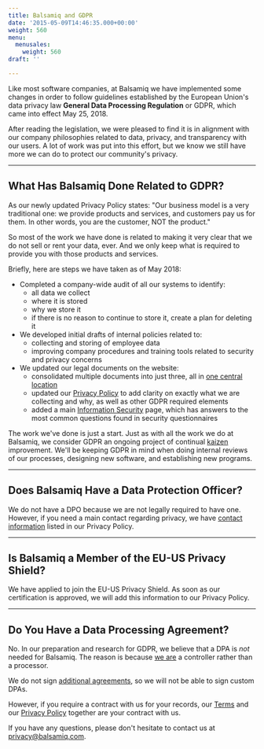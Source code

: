 ```yaml
---
title: Balsamiq and GDPR
date: '2015-05-09T14:46:35.000+00:00'
weight: 560
menu:
  menusales:
    weight: 560
draft: ''

---
```


Like most software companies, at Balsamiq we have implemented some changes in order to follow guidelines established by the European Union's data privacy law **General Data Processing Regulation** or GDPR, which came into effect May 25, 2018.

After reading the legislation, we were pleased to find it is in alignment with our company philosophies related to data, privacy, and transparency with our users. A lot of work was put into this effort, but we know we still have more we can do to protect our community's privacy.

* * *

## What Has Balsamiq Done Related to GDPR?

As our newly updated Privacy Policy states: "Our business model is a very traditional one: we provide products and services, and customers pay us for them. In other words, you are the customer, NOT the product."

So most of the work we have done is related to making it very clear that we do not sell or rent your data, ever.  And we only keep what is required to provide you with those products and services.

Briefly, here are steps we have taken as of May 2018:

* Completed a company-wide audit of all our systems to identify:
    * all data we collect
    * where it is stored
    * why we store it
    * if there is no reason to continue to store it, create a plan for deleting it
* We developed initial drafts of internal policies related to:
    * collecting and storing of employee data
    * improving company procedures and training tools related to security and privacy concerns
* We updated our legal documents on the website:
    * consolidated multiple documents into just three, all in [one central location](https://balsamiq.com/legal/)
    * updated our [Privacy Policy](https://balsamiq.com/legal/privacy/) to add clarity on exactly what we are collecting and why, as well as other GDPR required elements
    * added a main [Information Security](https://balsamiq.com/legal/security/) page, which has answers to the most common questions found in security questionnaires

The work we've done is just a start. Just as with all the work we do at Balsamiq, we consider GDPR an ongoing project of continual [kaizen](https://en.wikipedia.org/wiki/Kaizen) improvement. We'll be keeping GDPR in mind when doing internal reviews of our processes, designing new software, and establishing new programs.

* * *

## Does Balsamiq Have a Data Protection Officer?

We do not have a DPO because we are not legally required to have one. However, if you need a main contact regarding privacy, we have [contact information](https://balsamiq.com/legal/privacy/#who) listed in our Privacy Policy.

* * *

## Is Balsamiq a Member of the EU-US Privacy Shield?

We have applied to join the EU-US Privacy Shield. As soon as our certification is approved, we will add this information to our Privacy Policy.

* * *

## Do You Have a Data Processing Agreement?

No. In our preparation and research for GDPR, we believe that a DPA is _not_ needed for Balsamiq. The reason is because [we are](https://balsamiq.com/legal/privacy/#who) a controller rather than a processor.

We do not sign [additional agreements](/sales/customeula/), so we will not be able to sign custom DPAs.

However, if you require a contract with us for your records, our [Terms](https://balsamiq.com/legal/terms/) and our [Privacy Policy](https://balsamiq.com/legal/privacy/) together are your contract with us.

If you have any questions, please don't hesitate to contact us at [privacy@balsamiq.com](mailto:privacy@balsamiq.com?subject=Balsamiq%20and%20GDPR%20Question).
